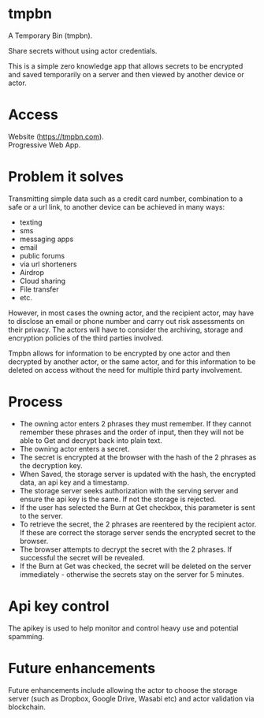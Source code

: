 # tmpbn
A Temporary Bin (tmpbn).  

Share secrets without using actor credentials.

This is a simple zero knowledge app that allows secrets to be encrypted and saved temporarily on a server and then viewed by another device or actor.  

Access
======
Website (https://tmpbn.com).  
Progressive Web App.  


Problem it solves
=================
Transmitting simple data such as a credit card number, combination to a safe or a url link, to another device can be achieved in many ways:

- texting
- sms
- messaging apps
- email
- public forums
- via url shorteners
- Airdrop
- Cloud sharing
- File transfer
- etc.

However, in most cases the owning actor, and the recipient actor, may have to disclose an email or phone number and carry out risk assessments on their privacy. The actors will have to consider the archiving, storage and encryption policies of the third parties involved.

Tmpbn allows for information to be encrypted by one actor and then decrypted by another actor, or the same actor, and for this information to be deleted on access without the need for multiple third party involvement.

Process
=======
- The owning actor enters 2 phrases they must remember. If they cannot remember these phrases and the order of input, then they will not be able to Get and decrypt back into plain text.  
- The owning actor enters a secret.  
- The secret is encrypted at the browser with the hash of the 2 phrases as the decryption key.  
- When Saved, the storage server is updated with the hash, the encrypted data, an api key and a timestamp.
- The storage server seeks authorization with the serving server and ensure the api key is the same. If not the storage is rejected.
- If the user has selected the Burn at Get checkbox, this parameter is sent to the server.  
- To retrieve the secret, the 2 phrases are reentered by the recipient actor. If these are correct the storage server sends the encrypted secret to the browser.
- The browser attempts to decrypt the secret with the 2 phrases. If successful the secret will be revealed.  
- If the Burn at Get was checked, the secret will be deleted on the server immediately - otherwise the secrets stay on the server for 5 minutes.


Api key control
===============
The apikey is used to help monitor and control heavy use and potential spamming.  

Future enhancements
===================
Future enhancements include allowing the actor to choose the storage server (such as Dropbox, Google Drive, Wasabi etc) and actor validation via blockchain.

